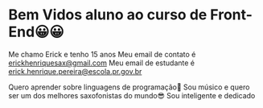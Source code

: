 # Bem Vidos aluno ao curso de Front-End😀😀
Me chamo Erick e tenho 15 anos
Meu email de contato é erickhenriquesax@gmail.com
Meu email de estudante é erick.henrique.pereira@escola.pr.gov.br

Quero aprender sobre linguagens de programação😬
Sou músico e quero ser um dos melhores saxofonistas do mundo😎
Sou inteligente e dedicado
